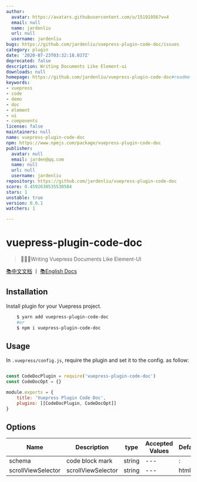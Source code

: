 ```yaml
---
author:
  avatar: https://avatars.githubusercontent.com/u/15191056?v=4
  email: null
  name: jardenliu
  url: null
  username: jardenliu
bugs: https://github.com/jardenliu/vuepress-plugin-code-doc/issues
category: plugin
date: '2020-07-23T03:32:18.037Z'
deprecated: false
description: Writing Documents Like Element-ui
downloads: null
homepage: https://github.com/jardenliu/vuepress-plugin-code-doc#readme
keywords:
- vuepress
- code
- demo
- doc
- element
- ui
- components
license: false
maintainers: null
name: vuepress-plugin-code-doc
npm: https://www.npmjs.com/package/vuepress-plugin-code-doc
publisher:
  avatar: null
  email: jarden@qq.com
  name: null
  url: null
  username: jardenliu
repository: https://github.com/jardenliu/vuepress-plugin-code-doc
score: 0.4592638535530584
stars: 1
unstable: true
version: 0.0.1
watchers: 1

---
```


# vuepress-plugin-code-doc
> 🤩🤩🤩Writing Vuepress Documents Like Element-UI

[📚中文文档](./README_CN.md) 丨 [📚English Docs](./README.md)

## Installation
Install plugin for your Vuepress project.
```bash
    $ yarn add vuepress-plugin-code-doc
    #or
    $ npm i vuepress-plugin-code-doc
```

## Usage
In `.vuepress/config.js`, require the plugin and set it to the config. as follow:
```js

const CodeDocPlugin = require('vuepress-plugin-code-doc')
const CodeDocOpt = {}

module.exports = {
    title: 'Vuepress Plugin Code Doc',
    plugins: [[CodeDocPlugin, CodeDocOpt]]
}

```

## Options

| Name               | Description        | type   | Accepted Values | Default |
| ------------------ | ------------------ | ------ | --------------- | ------- |
| schema             | code block mark    | string | ---             | :       |
| scrollViewSelector | scrollViewSelector | string | ---             | html    |
